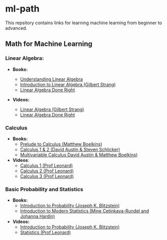 # ml-path

This repsitory contains links for learning machine learning from beginner to advanced.

## Math for Machine Learning

### Linear Algebra:
* **Books:**
  * [Understanding Linear Algebra](https://davidaustinm.github.io/ula/ula.html)
  * [Introduction to Linear Algebra (Gilbert Strang)](https://www.amazon.com/Introduction-Linear-Algebra-Gilbert-Strang/dp/0980232775)
  * [Linear Algebra Done Right](https://www.amazon.com/Linear-Algebra-Right-Undergraduate-Mathematics/dp/3319110799/ref=pd_lpo_2?pd_rd_w=dwB23&content-id=amzn1.sym.116f529c-aa4d-4763-b2b6-4d614ec7dc00&pf_rd_p=116f529c-aa4d-4763-b2b6-4d614ec7dc00&pf_rd_r=NCZNGTFW67HS8809XCKW&pd_rd_wg=e1gp6&pd_rd_r=0f9edf42-4517-4fa1-988a-92ab7d552bb7&pd_rd_i=3319110799&psc=1)

* **Videos:**
  * [Linear Algebra (Gilbert Strang)](https://ocw.mit.edu/courses/18-06-linear-algebra-spring-2010/)
  * [Linear Algebra Done Right](https://www.youtube.com/playlist?list=PLoxJTbDttvt7ny0WEJHWw6-0Sjx7EImIQ)

### Calculus
* **Books:**
  * [Prelude to Calculus (Matthew Boelkins)](https://activecalculus.org/APC.html)
  * [Calculus 1 & 2 (David Austin & Steven Schlicker)](https://activecalculus.org/ACS.html)
  * [Multivariable Calculus David Austin & Matthew Boelkins)](https://activecalculus.org/ACM.html)
* **Videos**:
  * [Calculus 1 (Prof Leonard)](https://www.youtube.com/playlist?list=PLF797E961509B4EB5)
  * [Calculus 2 (Prof Leonard)](https://www.youtube.com/playlist?list=PLDesaqWTN6EQ2J4vgsN1HyBeRADEh4Cw-)
  * [Calculus 3 (Prof Leonard)](https://www.youtube.com/playlist?list=PLDesaqWTN6ESk16YRmzuJ8f6-rnuy0Ry7)

### Basic Probability and Statistics
* **Books:**
  * [Introduction to Probability (Joseph K. Blitzstein)](https://drive.google.com/file/d/1VmkAAGOYCTORq1wxSQqy255qLJjTNvBI/view)
  * [Introduction to Modern Statistics (Mine Çetinkaya-Rundel and Johanna Hardin)](https://openintro-ims.netlify.app/index.html)
* **Videos:**
  * [Introduction to Probability (Joseph K. Blitzstein)](https://www.youtube.com/playlist?list=PL2SOU6wwxB0uwwH80KTQ6ht66KWxbzTIo)
  * [Statistics (Prof Leonard)](https://www.youtube.com/playlist?list=PL5901C68C96DFCAD1)